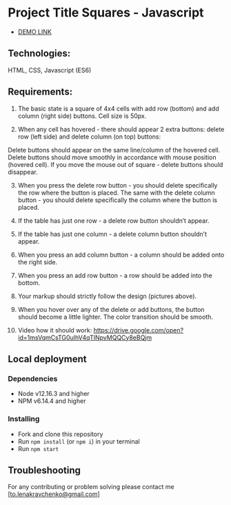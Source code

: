 # Project Title Squares - Javascript

- [DEMO LINK]()

## Technologies:
HTML, CSS, Javascript (ES6)

## Requirements:
1.	The basic state is a square of 4x4 cells with add row (bottom) and add column (right side) buttons. Cell size is 50px.

2.	When any cell has hovered - there should appear 2 extra buttons: delete row (left side) and delete column (on top) buttons:
 
Delete buttons should appear on the same line/column of the hovered cell.
Delete buttons should move smoothly in accordance with mouse position (hovered cell).
If you move the mouse out of square - delete buttons should disappear.

3.	When you press the delete row button - you should delete specifically the row where the button is placed. The same with the delete column button - you should delete specifically the column where the button is placed.

4.	If the table has just one row - a delete row button shouldn’t appear.

5.	If the table has just one column - a delete column button shouldn’t appear.

6.	When you press an add column button - a column should be added onto the right side.

7.	When you press an add row button - a row should be added into the bottom.

8.	Your markup should strictly follow the design (pictures above).

9.	When you hover over any of the delete or add buttons, the button should become a little lighter. The color transition should be smooth.

10.	Video how it should work: https://drive.google.com/open?id=1msVqmCsTG0uIhV4qTINpvMQQCy8eBQjm


## Local deployment

### Dependencies
* Node v12.16.3 and higher
* NPM v6.14.4 and higher


### Installing
* Fork and clone this repository
* Run `npm install` (or `npm i`) in your terminal
* Run `npm start`

## Troubleshooting

For any contributing or problem solving please contact me [to.lenakravchenko@gmail.com]


